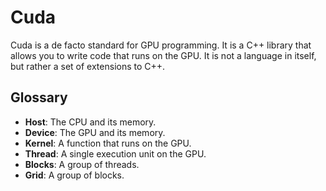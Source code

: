 # Cuda

Cuda is a de facto standard for GPU programming. It is a C++ library that allows you to write code that runs on the GPU. It is not a language in itself, but rather a set of extensions to C++.

## Glossary

* **Host**: The CPU and its memory.
* **Device**: The GPU and its memory.
* **Kernel**: A function that runs on the GPU.
* **Thread**: A single execution unit on the GPU.
* **Blocks**: A group of threads.
* **Grid**: A group of blocks.
